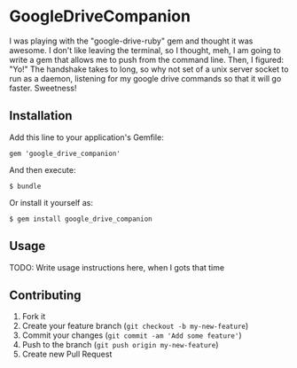 # GoogleDriveCompanion

I was playing with the "google-drive-ruby" gem and thought it was awesome.  I don't like leaving the terminal, so I thought, meh, I am going to write a gem that allows me to push from the command line.
  Then, I figured: "Yo!"  The handshake takes to long, so why not set of a unix server socket to run as a daemon, listening for my google drive commands so that it will go faster.
  Sweetness!

## Installation

Add this line to your application's Gemfile:

    gem 'google_drive_companion'

And then execute:

    $ bundle

Or install it yourself as:

    $ gem install google_drive_companion

## Usage

TODO: Write usage instructions here, when I gots that time

## Contributing

1. Fork it
2. Create your feature branch (`git checkout -b my-new-feature`)
3. Commit your changes (`git commit -am 'Add some feature'`)
4. Push to the branch (`git push origin my-new-feature`)
5. Create new Pull Request
